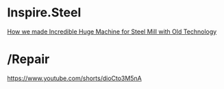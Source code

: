 # Inspire.Steel
[How we made Incredible Huge Machine for Steel Mill with Old Technology](https://youtu.be/0z8r5ngLa5E)


# /Repair
https://www.youtube.com/shorts/dioCto3M5nA

